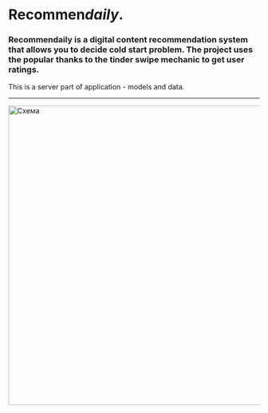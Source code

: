 # Recommen<i>daily</i>.
### Recommendaily is a digital content recommendation system that allows you to decide cold start problem. The project uses the popular thanks to the tinder swipe mechanic to get user ratings.
This is a server part of application - models and data.
___
<img src="https://github.com/occ4sion/recomMEndation_server/blob/main/previews/rec1.png" width="600" alt="Схема"/>
